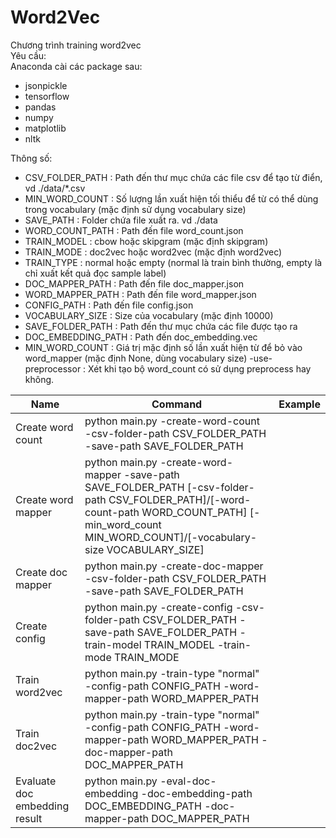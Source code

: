 # Word2Vec

Chương trình training word2vec  
Yêu cầu:  
Anaconda cài các package sau:
* jsonpickle  
* tensorflow  
* pandas  
* numpy  
* matplotlib  
* nltk  

  
Thông số:  
* CSV_FOLDER_PATH : Path đến thư mục chứa các file csv để tạo từ điển, vd ./data/*.csv  
* MIN_WORD_COUNT : Số lượng lần xuất hiện tối thiểu để từ có thể dùng trong vocabulary (mặc định sử dụng vocabulary size) 
* SAVE_PATH : Folder chứa file xuất ra. vd ./data   
* WORD_COUNT_PATH : Path đến file word_count.json
* TRAIN_MODEL : cbow hoặc skipgram  (mặc định skipgram)
* TRAIN_MODE : doc2vec hoặc word2vec (mặc định word2vec)  
* TRAIN_TYPE : normal hoặc empty (normal là train bình thường, empty là chỉ xuất kết quả đọc sample label)
* DOC_MAPPER_PATH : Path đến file doc_mapper.json
* WORD_MAPPER_PATH : Path đến file word_mapper.json
* CONFIG_PATH : Path đến file config.json
* VOCABULARY_SIZE : Size của vocabulary (mặc định 10000)  
* SAVE_FOLDER_PATH : Path đến thư mục chứa các file được tạo ra  
* DOC_EMBEDDING_PATH : Path đến doc_embedding.vec  
* MIN_WORD_COUNT : Giá trị mặc định số lần xuất hiện từ để bỏ vào word_mapper (mặc định None, dùng vocabulary size)
-use-preprocessor : Xét khi tạo bộ word_count có sử dụng preprocess hay không.

Name | Command | Example
--- | --- | ---
Create word count| python main.py -create-word-count -csv-folder-path CSV_FOLDER_PATH -save-path SAVE_FOLDER_PATH |  
Create word mapper| python main.py -create-word-mapper -save-path SAVE_FOLDER_PATH [-csv-folder-path CSV_FOLDER_PATH]/[-word-count-path WORD_COUNT_PATH] [-min_word_count MIN_WORD_COUNT]/[-vocabulary-size VOCABULARY_SIZE]| 
Create doc mapper| python main.py -create-doc-mapper -csv-folder-path CSV_FOLDER_PATH -save-path SAVE_FOLDER_PATH |  
Create config| python main.py -create-config -csv-folder-path CSV_FOLDER_PATH -save-path SAVE_FOLDER_PATH -train-model TRAIN_MODEL -train-mode TRAIN_MODE|  
Train word2vec| python main.py -train-type "normal" -config-path CONFIG_PATH -word-mapper-path WORD_MAPPER_PATH|  
Train doc2vec| python main.py -train-type "normal" -config-path CONFIG_PATH -word-mapper-path WORD_MAPPER_PATH -doc-mapper-path DOC_MAPPER_PATH|  
Evaluate doc embedding result| python main.py -eval-doc-embedding -doc-embedding-path DOC_EMBEDDING_PATH -doc-mapper-path DOC_MAPPER_PATH|  

